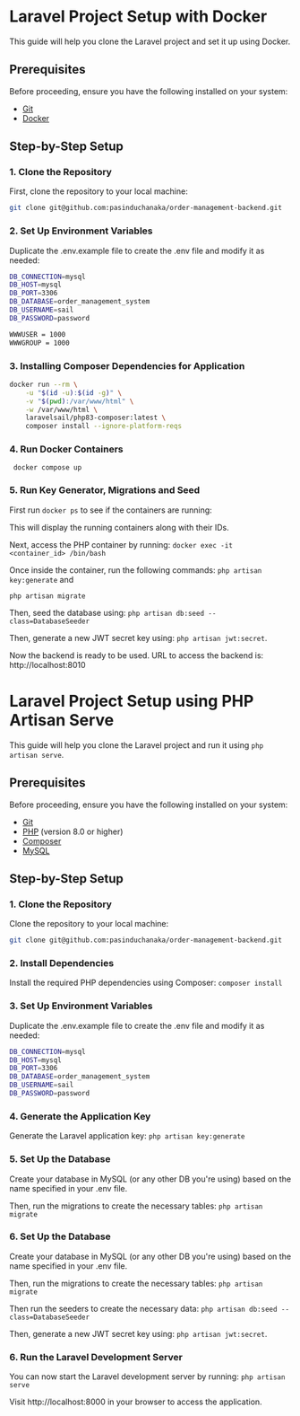 # Laravel Project Setup with Docker

This guide will help you clone the Laravel project and set it up using Docker.

## Prerequisites

Before proceeding, ensure you have the following installed on your system:

- [Git](https://git-scm.com/)
- [Docker](https://www.docker.com/)

## Step-by-Step Setup

### 1. Clone the Repository

First, clone the repository to your local machine:

```bash
git clone git@github.com:pasinduchanaka/order-management-backend.git
```
### 2. Set Up Environment Variables

Duplicate the .env.example file to create the .env file and modify it as needed:

```bash
DB_CONNECTION=mysql
DB_HOST=mysql
DB_PORT=3306
DB_DATABASE=order_management_system
DB_USERNAME=sail
DB_PASSWORD=password

WWWUSER = 1000
WWWGROUP = 1000
```
### 3. Installing Composer Dependencies for Application

```bash
docker run --rm \
    -u "$(id -u):$(id -g)" \
    -v "$(pwd):/var/www/html" \
    -w /var/www/html \
    laravelsail/php83-composer:latest \
    composer install --ignore-platform-reqs
```
### 4. Run Docker Containers

``` docker compose up```

### 5. Run Key Generator, Migrations and Seed
First run ```docker ps``` to see if the containers are running:

This will display the running containers along with their IDs.

Next, access the PHP container by running: ```docker exec -it <container_id> /bin/bash```

Once inside the container, run the following commands: ```php artisan key:generate``` and 

```php artisan migrate```


Then, seed the database using: ```php artisan db:seed --class=DatabaseSeeder```

Then, generate a new JWT secret key using: ```php artisan jwt:secret```. 

Now the backend is ready to be used. URL to access the backend is: http://localhost:8010




# Laravel Project Setup using PHP Artisan Serve

This guide will help you clone the Laravel project and run it using `php artisan serve`.

## Prerequisites

Before proceeding, ensure you have the following installed on your system:

- [Git](https://git-scm.com/)
- [PHP](https://www.php.net/) (version 8.0 or higher)
- [Composer](https://getcomposer.org/)
- [MySQL](https://www.mysql.com/)

## Step-by-Step Setup

### 1. Clone the Repository

Clone the repository to your local machine:

```bash
git clone git@github.com:pasinduchanaka/order-management-backend.git
```

### 2. Install Dependencies

Install the required PHP dependencies using Composer: ```composer install```

### 3. Set Up Environment Variables

Duplicate the .env.example file to create the .env file and modify it as needed:

```bash
DB_CONNECTION=mysql
DB_HOST=mysql
DB_PORT=3306
DB_DATABASE=order_management_system
DB_USERNAME=sail
DB_PASSWORD=password
```

### 4. Generate the Application Key
Generate the Laravel application key:   ```php artisan key:generate```

### 5. Set Up the Database
Create your database in MySQL (or any other DB you're using) based on the name specified in your .env file.

Then, run the migrations to create the necessary tables: ```php artisan migrate```

### 6. Set Up the Database
Create your database in MySQL (or any other DB you're using) based on the name specified in your .env file.

Then, run the migrations to create the necessary tables: ```php artisan migrate```

Then run the seeders to create the necessary data: ```php artisan db:seed --class=DatabaseSeeder```

Then, generate a new JWT secret key using: ```php artisan jwt:secret```.


### 6. Run the Laravel Development Server
You can now start the Laravel development server by running: ```php artisan serve```

Visit http://localhost:8000 in your browser to access the application.
